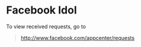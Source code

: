 Facebook  Idol
==============
To view received requests, go to
> http://www.facebook.com/appcenter/requests
